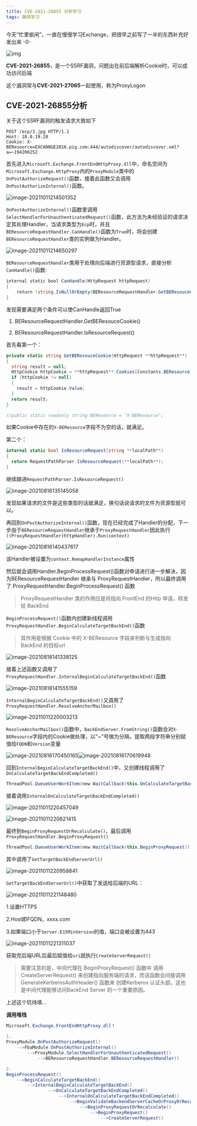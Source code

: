 ```yaml
---
title: CVE-2021-26855 分析学习
tags: 漏洞学习
---	
```


今天“忙里偷闲”，一直在慢慢学习Exchange，把很早之前写了一半的东西补充好发出来 -0-

![img](https://images-1258433570.cos.ap-beijing.myqcloud.com/images/20210816132659.png)

**CVE-2021-26855**，是一个SSRF漏洞，问题出在前后端解析Cookie时，可以成功访问后端

这个漏洞常与**CVE-2021-27065**一起使用，称为ProxyLogon

## CVE-2021-26855分析

关于这个SSRF漏洞的触发请求大致如下

```
POST /ecp/3.jpg HTTP/1.1
Host: 10.0.19.20
Cookie: X-BEResource=EXCHANGE2016.pig.com:444/autodiscover/autodiscover.xml?a=~194206252
```

​	首先进入`Microsoft.Exchange.FrontEndHttpProxy.dll`中，命名空间为`Microsoft.Exchange.HttpProxy`内的`ProxyModule`类中的`OnPostAuthorizeRequest()`函数，接着此函数又会调用`OnPostAuthorizeInternal()`函数。

![image-20211011214501352](https://images-1258433570.cos.ap-beijing.myqcloud.com/images/20211011214502.png)

​	`OnPostAuthorizeInternal()`函数里调用`SelectHandlerForUnauthenticatedRequest()`函数，此方法为未经验证的请求决定其处理Handler，当请求类型为`Ecp`时，并且`BEResourceRequestHandler.CanHandle()`函数为`True`时，将会创建`BEResourceRequestHandler`类的实例做为Handler。

![image-20211011214650297](https://images-1258433570.cos.ap-beijing.myqcloud.com/images/20211011214651.png)

​	`BEResourceRequestHandler`类用于处理向后端进行资源型请求，直接分析`CanHandle()`函数:

```c#
internal static bool CanHandle(HttpRequest httpRequest)
{
	return !string.IsNullOrEmpty(BEResourceRequestHandler.GetBEResouceCookie(httpRequest)) && BEResourceRequestHandler.IsResourceRequest(httpRequest.Url.LocalPath);
}
```

发现需要满足两个条件可以使CanHandle返回True

1. BEResourceRequestHandler.GetBEResouceCookie()

2. BEResourceRequestHandler.IsResourceRequest()

首先看第一个：

```c#
private static string GetBEResouceCookie(HttpRequest **httpRequest**)
{
  string result = null;
  HttpCookie httpCookie = **httpRequest**.Cookies[Constants.BEResource];
  if (httpCookie != null)
  {
    result = httpCookie.Value;
  }
  return result;
}

//public static readonly string BEResource = "X-BEResource";
```

如果Cookie中存在的`X-BEResource`字段不为空的话，就满足。

第二个：

```c#
internal static bool IsResourceRequest(string **localPath**)
{
  return RequestPathParser.IsResourceRequest(**localPath**);
}
```

继续跟进`RequestPathParser.IsResourceRequest()`

![image-20210816135145058](https://images-1258433570.cos.ap-beijing.myqcloud.com/images/20210816135146.png)

发现如果请求的文件是这些类型的话就满足，换句话说请求的文件为资源型就可以。

​	再回到`OnPostAuthorizeInternal()`函数，现在已经完成了Handler的分配，下一步由于`BEResourceRequestHandler`继承于`ProxyRequestHandler`因此执行`((ProxyRequestHandler)httpHandler).Run(context)`

![image-20210816140437617](https://images-1258433570.cos.ap-beijing.myqcloud.com/images/20210816140438.png)

该Handler被设置为`context.RemapHandlerInstance`属性

​	然后就会调用Handler.BeginProcessRequest()函数对申请进行进一步解决，因为BEResourceRequestHandler 继承与 ProxyRequestHandler，所以最终调用了 ProxyRequestHandler.BeginProcessRequest() 函数

> ProxyRequestHandler 类的作用应是将指向 FrontEnd 的Http 申请，转发给 BackEnd



`BeginProcessRequest()`函数内创建新线程调用`ProxyRequestHandler.BeginCalculateTargetBackEnd()`函数

> 其作用是根据 Cookie 中的 X-BEResource 字段来判断与生成指向 BackEnd 的目标url

![image-20210818141338125](https://images-1258433570.cos.ap-beijing.myqcloud.com/images/20210818141339.png)

接着上述函数又调用了`ProxyRequestHandler.InternalBeginCalculateTargetBackEnd()`函数

![image-20210818141555159](https://images-1258433570.cos.ap-beijing.myqcloud.com/images/20210818141556.png)

`InternalBeginCalculateTargetBackEnd()`又调用了`ProxyRequestHandler.ResolveAnchorMailbox()`

![image-20211011220003213](https://images-1258433570.cos.ap-beijing.myqcloud.com/images/20211011220004.png)

`ResolveAnchorMailbox()`函数中，`BackEndServer.FromString()`函数会对`X-BEResource`字段内的Cookie做处理，以"~"号做为分隔，提取两段字符串分别赋值给`FQDN`和`Version`变量

![image-20210816170450165](https://images-1258433570.cos.ap-beijing.myqcloud.com/images/20210816170453.png)![image-20210816170619948](https://images-1258433570.cos.ap-beijing.myqcloud.com/images/20210816170621.png)

回到`InternalBeginCalculateTargetBackEnd()`中，又创建线程调用了`OnCalculateTargetBackEndCompleted()`

```c#
ThreadPool.QueueUserWorkItem(new WaitCallback(this.OnCalculateTargetBackEndCompleted), new TargetCalculationCallbackBeacon(this.AnchoredRoutingTarget));
```

接着调用`InternalOnCalculateTargetBackEndCompleted()`

![image-20211011220457049](https://images-1258433570.cos.ap-beijing.myqcloud.com/images/20211011220457.png)

![image-20211011220621415](https://images-1258433570.cos.ap-beijing.myqcloud.com/images/20211011220622.png)

最终到`BeginProxyRequestOrRecalculate()`，最后调用`ProxyRequestHandler.BeginProxyRequest()`

```c#
ThreadPool.QueueUserWorkItem(new WaitCallback(this.BeginProxyRequest));
```

其中调用了`GetTargetBackEndServerUrl()`

![image-20211011220958841](https://images-1258433570.cos.ap-beijing.myqcloud.com/images/20211011221000.png)

`GetTargetBackEndServerUrl()`中获取了发送给后端的URL：

![image-20211011221148480](https://images-1258433570.cos.ap-beijing.myqcloud.com/images/20211011221151.png)

1.设置HTTPS

2.Host即FQDN，xxxx.com

3.如果端口小于`Server.E15MinVersion`的值，端口会被设置为443

![image-20211011221311037](https://images-1258433570.cos.ap-beijing.myqcloud.com/images/20211011221312.png)

获取完后端URL后最后赋值给`uri`就执行`CreateServerRequest()`

> 需要注意的是，中间代理在 BeginProxyRequest() 函数中 调用 CreateServerRequest() 来创建指向服务端的请求，而该函数会间接调用 GenerateKerberosAuthHeader() 函数来 创建Kerberos 认证头部。这也是中间代理能够访问BackEnd Server 的一个重要原因。

上述这个坑待填...



**调用堆栈**

```c#
Microsoft.Exchange.FrontEndHttpProxy.dll！
  
1.
ProxyModule.OnPostAuthorizeRequest()
	-->FbaModule.OnPostAuthorizeInternal()
		-->ProxyModule.SelectHandlerForUnauthenticatedRequest()
			-->BEResourceRequestHandler.BEResourceRequestHandler()

2.
BeginProcessRequest()
	-->BeginCalculateTargetBackEnd()
		-->InternalBeginCalculateTargetBackEnd()
				-->OnCalculateTargetBackEndCompleted()
					-->InternalOnCalculateTargetBackEndCompleted()
						-->BeginValidateBackendServerCacheOrProxyOrRecalculate()
							-->BeginProxyRequestOrRecalculate()
								-->BeginProxyRequest()
									-->CreateServerRequest()
```


